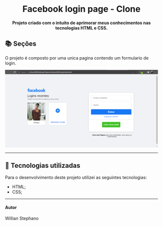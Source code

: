 <h1 align="center">
  <br>Facebook login page - Clone
</h1>

<h4 align="center">
  Projeto criado com o intuito de aprimorar meus conhecimentos nas tecnologias HTML e CSS.
</h4>

## 📚 Seções
O projeto é composto por uma  unica pagina contendo um formulario de login.


<img src="Conteudo/previa-img.png" alt="Imagem de pré-visualização da pagina">

---

## 💼 Tecnologias utilizadas
Para o desenvolvimento deste projeto utilizei as seguintes tecnologias:

- HTML;
- CSS;

---

#### Autor
Willian Stephano